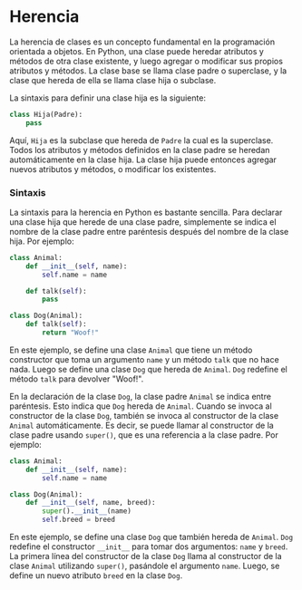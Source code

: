 # Herencia

La herencia de clases es un concepto fundamental en la programación orientada a objetos. En Python, una clase puede heredar atributos y métodos de otra clase existente, y luego agregar o modificar sus propios atributos y métodos. La clase base se llama clase padre o superclase, y la clase que hereda de ella se llama clase hija o subclase.

La sintaxis para definir una clase hija es la siguiente:

```python
class Hija(Padre):
    pass
```

Aquí, `Hija` es la subclase que hereda de `Padre` la cual es la superclase. Todos los atributos y métodos definidos en la clase padre se heredan automáticamente en la clase hija. La clase hija puede entonces agregar nuevos atributos y métodos, o modificar los existentes.

### Sintaxis

La sintaxis para la herencia en Python es bastante sencilla. Para declarar una clase hija que herede de una clase padre, simplemente se indica el nombre de la clase padre entre paréntesis después del nombre de la clase hija. Por ejemplo:

```python
class Animal:
    def __init__(self, name):
        self.name = name

    def talk(self):
        pass

class Dog(Animal):
    def talk(self):
        return "Woof!"
```

En este ejemplo, se define una clase `Animal` que tiene un método constructor que toma un argumento `name` y un método `talk` que no hace nada. Luego se define una clase `Dog` que hereda de `Animal`. `Dog` redefine el método `talk` para devolver "Woof!".

En la declaración de la clase `Dog`, la clase padre `Animal` se indica entre paréntesis. Esto indica que `Dog` hereda de `Animal`. Cuando se invoca al constructor de la clase `Dog`, también se invoca al constructor de la clase `Animal` automáticamente. Es decir, se puede llamar al constructor de la clase padre usando `super()`, que es una referencia a la clase padre. Por ejemplo:

```python
class Animal:
    def __init__(self, name):
        self.name = name

class Dog(Animal):
    def __init__(self, name, breed):
        super().__init__(name)
        self.breed = breed
```

En este ejemplo, se define una clase `Dog` que también hereda de `Animal`. `Dog` redefine el constructor `__init__` para tomar dos argumentos: `name` y `breed`. La primera línea del constructor de la clase `Dog` llama al constructor de la clase `Animal` utilizando `super()`, pasándole el argumento `name`. Luego, se define un nuevo atributo `breed` en la clase `Dog`.
